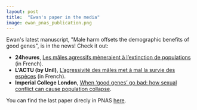 ```yaml
---
layout: post
title:  "Ewan's paper in the media"
image: ewan_pnas_publication.png
---
```


Ewan's latest manuscript, "Male harm offsets the demographic benefits of good genes", is  in the news! Check it out:

- **24heures**,  [Les mâles agressifs mèneraient à l’extinction de populations](https://www.24heures.ch/les-males-agressifs-meneraient-a-lextinction-de-populations-152578896898) (in French). 
- **L'ACTU (by Unil)**, [L’agressivité des mâles met à mal la survie des espèces](https://news.unil.ch/display/1677068909031) (in French).
- **Imperial College London**, [When ‘good genes’ go bad: how sexual conflict can cause population collapse](https://www.imperial.ac.uk/news/243436/when-good-genes-sexual-conflict-cause/).


You can find the last paper direcly in PNAS [here](https://www.pnas.org/doi/10.1073/pnas.2211668120). 
